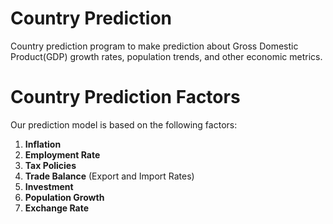 # Country Prediction

Country prediction program to make prediction about Gross Domestic Product(GDP) growth rates, population trends, and other economic metrics.

# Country Prediction Factors

Our prediction model is based on the following factors:

1. **Inflation**
2. **Employment Rate**
3. **Tax Policies**
4. **Trade Balance** (Export and Import Rates)
5. **Investment**
6. **Population Growth**
7. **Exchange Rate**

